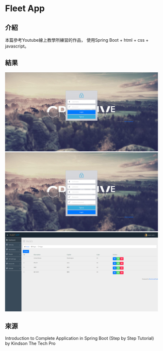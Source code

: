 # Fleet App
## 介紹
本篇參考Youtube線上教學所練習的作品，
使用Spring Boot + html + css + javascript。
## 結果
![login](md-img/login.PNG)
![register](md-img/register.PNG)
![Countries](md-img/Countries.PNG)
## 來源
Introduction to Complete Application in Spring Boot (Step by Step Tutorial) by Kindson The Tech Pro